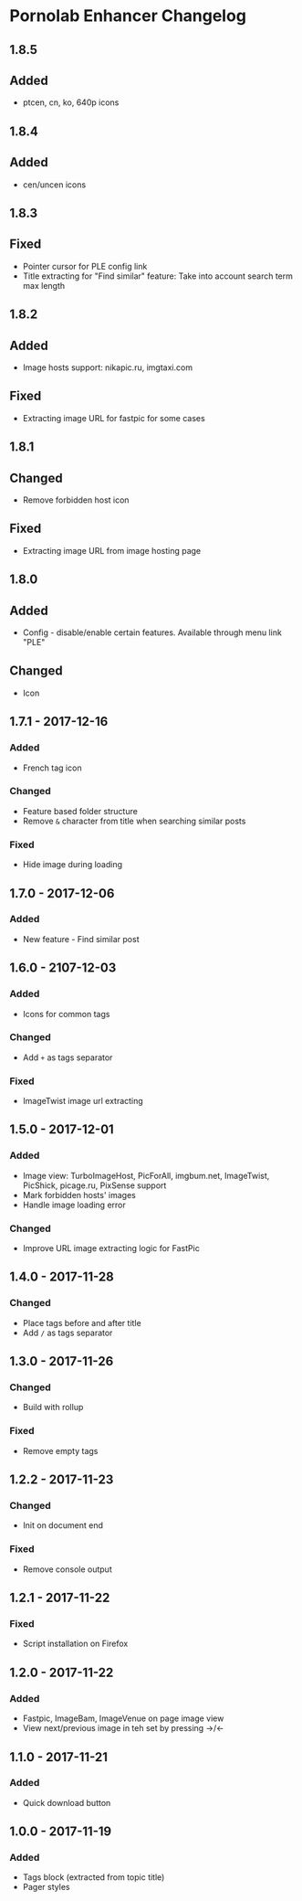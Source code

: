 # Pornolab Enhancer Changelog

## 1.8.5
## Added
- ptcen, cn, ko, 640p icons

## 1.8.4
## Added
- cen/uncen icons

## 1.8.3
## Fixed
- Pointer cursor for PLE config link
- Title extracting for "Find similar" feature: Take into account search term max length

## 1.8.2
## Added
- Image hosts support: nikapic.ru, imgtaxi.com

## Fixed
- Extracting image URL for fastpic for some cases

## 1.8.1
## Changed
- Remove forbidden host icon

## Fixed
- Extracting image URL from image hosting page

## 1.8.0
## Added
- Config - disable/enable certain features. Available through menu link "PLE"

## Changed
- Icon

## 1.7.1 - 2017-12-16
### Added
- French tag icon

### Changed
- Feature based folder structure
- Remove `&` character from title when searching similar posts

### Fixed
- Hide image during loading

## 1.7.0 - 2017-12-06
### Added
- New feature - Find similar post

## 1.6.0 - 2107-12-03
### Added
- Icons for common tags

### Changed
- Add `+` as tags separator

### Fixed
- ImageTwist image url extracting

## 1.5.0 - 2017-12-01
### Added
- Image view: TurboImageHost, PicForAll, imgbum.net, ImageTwist, PicShick, picage.ru, PixSense support
- Mark forbidden hosts' images
- Handle image loading error

### Changed
- Improve URL image extracting logic for FastPic

## 1.4.0 - 2017-11-28
### Changed
- Place tags before and after title
- Add `/` as tags separator

## 1.3.0 - 2017-11-26
### Changed
- Build with rollup

### Fixed
- Remove empty tags

## 1.2.2 - 2017-11-23
### Changed
- Init on document end

### Fixed
- Remove console output

## 1.2.1 - 2017-11-22
### Fixed
- Script installation on Firefox

## 1.2.0 - 2017-11-22
### Added
- Fastpic, ImageBam, ImageVenue on page image view
- View next/previous image in teh set by pressing →/←

## 1.1.0 - 2017-11-21
### Added
- Quick download button

## 1.0.0 - 2017-11-19
### Added
- Tags block (extracted from topic title)
- Pager styles